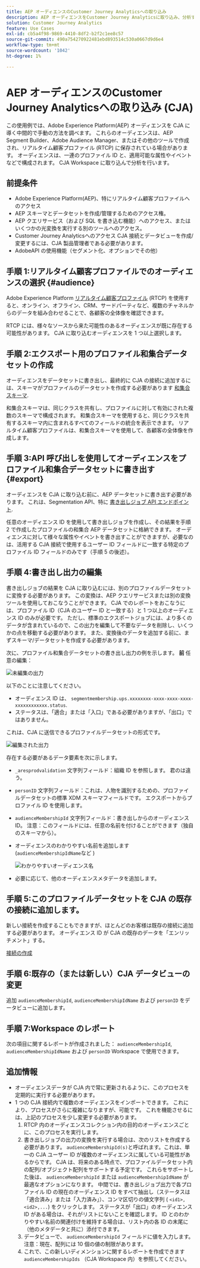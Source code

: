 ```yaml
---
title: AEP オーディエンスのCustomer Journey Analyticsへの取り込み
description: AEP オーディエンスをCustomer Journey Analyticsに取り込み、分析する方法を説明します。
solution: Customer Journey Analytics
feature: Use Cases
exl-id: cb5a4f98-9869-4410-8df2-b2f2c1ee8c57
source-git-commit: 490a754270922481ebd893514c530a0667d9d6e4
workflow-type: tm+mt
source-wordcount: '1042'
ht-degree: 1%

---
```


# AEP オーディエンスのCustomer Journey Analyticsへの取り込み (CJA)

この使用例では、Adobe Experience Platform(AEP) オーディエンスを CJA に導く中間的で手動の方法を調べます。 これらのオーディエンスは、AEP Segment Builder、Adobe Audience Manager、またはその他のツールで作成され、リアルタイム顧客プロファイル (RTCP) に保存されている場合があります。 オーディエンスは、一連のプロファイル ID と、適用可能な属性やイベントなどで構成されます。 CJA Workspace に取り込んで分析を行います。

## 前提条件

* Adobe Experience Platform(AEP)、特にリアルタイム顧客プロファイルへのアクセス
* AEP スキーマとデータセットを作成/管理するためのアクセス権。
* AEP クエリサービス（および SQL を書き込む機能）へのアクセス、またはいくつかの光変換を実行する別のツールへのアクセス。
* Customer Journey Analyticsへのアクセス CJA 接続とデータビューを作成/変更するには、CJA 製品管理者である必要があります。
* AdobeAPI の使用機能（セグメント化、オプションでその他）

## 手順 1:リアルタイム顧客プロファイルでのオーディエンスの選択 {#audience}

Adobe Experience Platform [リアルタイム顧客プロファイル](https://experienceleague.adobe.com/docs/experience-platform/profile/home.html?lang=ja) (RTCP) を使用すると、オンライン、オフライン、CRM、サードパーティなど、複数のチャネルからのデータを組み合わせることで、各顧客の全体像を確認できます。

RTCP には、様々なソースから来た可能性のあるオーディエンスが既に存在する可能性があります。 CJA に取り込むオーディエンスを 1 つ以上選択します。

## 手順 2:エクスポート用のプロファイル和集合データセットの作成

オーディエンスをデータセットに書き出し、最終的に CJA の接続に追加するには、スキーマがプロファイルのデータセットを作成する必要があります [和集合スキーマ](https://experienceleague.adobe.com/docs/experience-platform/profile/union-schemas/union-schema.html?lang=en#understanding-union-schemas).

和集合スキーマは、同じクラスを共有し、プロファイルに対して有効にされた複数のスキーマで構成されます。 和集合スキーマを使用すると、同じクラスを共有するスキーマ内に含まれるすべてのフィールドの統合を表示できます。 リアルタイム顧客プロファイルは、和集合スキーマを使用して、各顧客の全体像を作成します。

## 手順 3:API 呼び出しを使用してオーディエンスをプロファイル和集合データセットに書き出す {#export}

オーディエンスを CJA に取り込む前に、AEP データセットに書き出す必要があります。 これは、Segmentation API、特に [書き出しジョブ API エンドポイント](https://experienceleague.adobe.com/docs/experience-platform/segmentation/api/export-jobs.html?lang=en).

任意のオーディエンス ID を使用して書き出しジョブを作成し、その結果を手順 2 で作成したプロファイルの和集合 AEP データセットに格納できます。 オーディエンスに対して様々な属性やイベントを書き出すことができますが、必要なのは、活用する CJA 接続で使用するユーザー ID フィールドに一致する特定のプロファイル ID フィールドのみです（手順 5 の後述）。

## 手順 4:書き出し出力の編集

書き出しジョブの結果を CJA に取り込むには、別のプロファイルデータセットに変換する必要があります。  この変換は、AEP クエリサービスまたは別の変換ツールを使用しておこなうことができます。  CJA でのレポートをおこなうには、プロファイル ID（CJA のユーザー ID と一致する）と 1 つ以上のオーディエンス ID のみが必要です。 ただし、標準のエクスポートジョブには、より多くのデータが含まれているので、この出力を編集して不要なデータを削除し、いくつかの点を移動する必要があります。  また、変換後のデータを追加する前に、まずスキーマ/データセットを作成する必要があります。

次に、プロファイル和集合データセットの書き出し出力の例を示します。 **前** 任意の編集：

![未編集の出力](assets/export-unedited.png)

以下のことに注意してください。

* オーディエンス ID は、 `segmentmembership.ups.xxxxxxxx-xxxx-xxxx-xxxx-xxxxxxxxxxxx.status`.
* ステータスは、「適合」または「入口」である必要がありますが、「出口」ではありません。

これは、CJA に送信できるプロファイルデータセットの形式です。

![編集された出力](assets/export-edited.png)

存在する必要があるデータ要素を次に示します。

* `_aresprodvalidation` 文字列フィールド：組織 ID を参照します。 君のは違う。
* `personID` 文字列フィールド：これは、人物を識別するための、プロファイルデータセットの標準 XDM スキーマフィールドです。 エクスポートからプロファイル ID を使用します。
* `audienceMembershipId` 文字列フィールド：書き出しからのオーディエンス ID。  注意：このフィールドには、任意の名前を付けることができます（独自のスキーマから）。
* オーディエンスのわかりやすい名前を追加します (`audienceMembershipIdName`など )

   ![わかりやすいオーディエンス名](assets/audience-name.png)

* 必要に応じて、他のオーディエンスメタデータを追加します。

## 手順 5:このプロファイルデータセットを CJA の既存の接続に追加します。

新しい接続を作成することもできますが、ほとんどのお客様は既存の接続に追加する必要があります。 オーディエンス ID が CJA の既存のデータを「エンリッチメント」する。

[接続の作成](/help/connections/create-connection.md)

## 手順 6:既存の（または新しい）CJA データビューの変更

追加 `audienceMembershipId`, `audienceMembershipIdName` および `personID` をデータビューに追加します。

## 手順 7:Workspace のレポート

次の項目に関するレポートが作成されました： `audienceMembershipId`, `audienceMembershipIdName` および `personID` Workspace で使用できます。

## 追加情報

* オーディエンスデータが CJA 内で常に更新されるように、このプロセスを定期的に実行する必要があります。
* 1 つの CJA 接続内で複数のオーディエンスをインポートできます。 これにより、プロセスがさらに複雑になりますが、可能です。 これを機能させるには、上記のプロセスを少し変更する必要があります。
   1. RTCP 内のオーディエンスコレクション内の目的のオーディエンスごとに、このプロセスを実行します。
   1. 書き出しジョブの出力の変換を実行する場合は、次のリストを作成する必要があります。 `audienceMembershipId(s)`と呼ばれます。これは、単一の CJA ユーザー ID が複数のオーディエンスに属している可能性があるからです。 CJA は、将来のある時点で、プロファイルデータセット内の配列/オブジェクト配列をサポートする予定です。 これらをサポートした後は、 `audienceMembershipId` または `audienceMembershipIdName` が最適なオプションになります。 中間では、書き出しジョブ出力で各プロファイル ID の現在のオーディエンス ID をすべて抽出し（ステータスは「適合済み」または「入力済み」）、コンマ区切りの値文字列 ( `<id1>,<id2>,...`) をクリックします。  ステータスが「出口」のオーディエンス ID がある場合は、それがリストにないことを確認します。  ID とのわかりやすい名前の関連付けを維持する場合は、リスト内の各 ID の末尾に（他のメタデータと共に）添付できます。
   1. データビューで、 `audienceMembershipId` フィールドに値を入力します。 注意：現在、配列には 10 個の値の制限があります。
   1. これで、この新しいディメンションに関するレポートを作成できます `audienceMembershipIds` （CJA Workspace 内）を参照してください。
